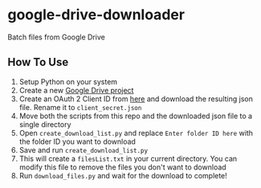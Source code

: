 # google-drive-downloader
Batch files from Google Drive

## How To Use
1) Setup Python on your system
2) Create a new [Google Drive project](https://developers.google.com/drive/activity/v1/guides/project)
3) Create an OAuth 2 Client ID from [here](https://console.developers.google.com/apis/credentials) and download the resulting json file. Rename it to  `client_secret.json`
4) Move both the scripts from this repo and the downloaded json file to a single directory
5) Open `create_download_list.py` and replace `Enter folder ID here` with the folder ID you want to download
6) Save and run `create_download_list.py`
7) This will create a `filesList.txt` in your current directory. You can modify this file to remove the files you don't want to download
8) Run `download_files.py` and wait for the download to complete!
